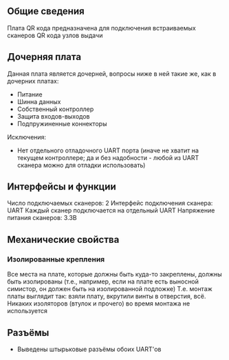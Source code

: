 ## Общие сведения
Плата QR кода предназначена для подключения встраиваемых сканеров QR кода узлов
выдачи

## Дочерняя плата
Данная плата является дочерней, вопросы ниже в ней такие же, как в дочерних
платах:
- Питание
- Шинна данных
- Собственный контроллер
- Защита входов-выходов
- Подпружиненные коннекторы

Исключения:
- Нет отдельного отладочного UART порта (иначе не хватит на текущем
  контроллере; да и без надобности - любой из UART сканера можно для отладки
  использовать)

## Интерфейсы и функции
Число подключаемых сканеров: 2
Интерфейс подключения сканера: UART
    Каждый сканер подключается на отдельный UART
Напряжение питания сканеров: 3.3В

## Механические свойства
### Изолированные крепления
Все места на плате, которые должны быть куда-то закреплены, должны быть
изолированы (т.е., например, если на плате есть выносной симистор, он должен
быть на изолированной подложке)
Т.е. монтаж платы выглядит так: взяли плату, вкрутили винты в отверстия, всё.
Никаких изоляторов (втулок и прочего) во время монтажа не используется

## Разъёмы
- Выведены штырьковые разъёмы обоих UART'ов
